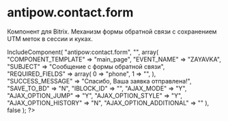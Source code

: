# antipow.contact.form
Компонент для Bitrix. Механизм формы обратной связи с сохранением UTM меток в сессии и куках. 

<? $APPLICATION->IncludeComponent(
                    "antipow:contact.form",
                    "",
                    array(
                        "COMPONENT_TEMPLATE"     => "main_page",
                        "EVENT_NAME"             => "ZAYAVKA",
                        "SUBJECT"                => "Сообщение с формы обратной связи",
                        "REQUIRED_FIELDS"        => array(
                            0 => "phone",
                            1 => "",
                        ),
                        "SUCCESS_MESSAGE"        => "Спасибо, Ваша заявка отправлена!",
                        "SAVE_TO_BD"             => "N",
                        "IBLOCK_ID"              => "",
                        "AJAX_MODE"              => "Y",
                        "AJAX_OPTION_JUMP"       => "Y",
                        "AJAX_OPTION_STYLE"      => "Y",
                        "AJAX_OPTION_HISTORY"    => "N",
                        "AJAX_OPTION_ADDITIONAL" => ""
                    ),
                    false
                ); ?>
